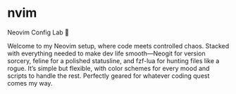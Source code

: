 # nvim
Neovim Config Lab 🧪

Welcome to my Neovim setup, where code meets controlled chaos. Stacked with everything needed to make dev life smooth—Neogit for version sorcery, feline for a polished statusline, and fzf-lua for hunting files like a rogue. It’s simple but flexible, with color schemes for every mood and scripts to handle the rest. Perfectly geared for whatever coding quest comes my way.

